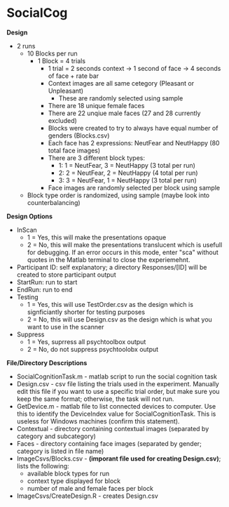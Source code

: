 # SocialCog

**Design**
* 2 runs
  * 10 Blocks per run
    * 1 Block = 4 trials
      * 1 trial = 2 seconds context -> 1 second of face -> 4 seconds of face + rate bar
      * Context images are all same cetegory (Pleasant or Unpleasant)
        * These are randomly selected using sample
      * There are 18 unique female faces
      * There are 22 unqiue male faces (27 and 28 currently excluded)
      * Blocks were created to try to always have equal number of genders (Blocks.csv)
      * Each face has 2 expressions: NeutFear and NeutHappy (80 total face images)
      * There are 3 different block types:
        * 1: 1 = NeutFear, 3 = NeutHappy (3 total per run)
        * 2: 2 = NeutFear, 2 = NeutHappy (4 total per run)
        * 3: 3 = NeutFear, 1 = NeutHappy (3 total per run)
      * Face images are randomly selected per block using sample
  * Block type order is randomized, using sample (maybe look into counterbalancing)
  
**Design Options**
* InScan
  * 1 = Yes, this will make the presentations opaque
  * 2 = No, this will make the presentations translucent which is usefull for debugging. If an error occurs in this mode, enter "sca" without quotes in the Matlab terminal to close the experiemehnt.
* Participant ID: self explanatory; a directory Responses/[ID] will be created to store participant output
* StartRun: run to start
* EndRun: run to end
* Testing
  * 1 = Yes, this will use TestOrder.csv as the design which is signficiantly shorter for testing purposes
  * 2 = No, this will use Design.csv as the design which is what you want to use in the scanner
* Suppress
  * 1 = Yes, suprress all psychtoolbox output
  * 2 = No, do not suppress psychtoolobx output
  
**File/Directory Descriptions**
* SocialCognitionTask.m - matlab script to run the social cognition task
* Design.csv - csv file listing the trials used in the experiment. Manually edit this file if you want to use a specific trial order, but make sure you keep the same format; otherwise, the task will not run.
* GetDevice.m - matlab file to list connected devices to computer. Use this to identify the DeviceIndex value for SocialCognitionTask. This is useless for Windows machines (confirm this statement).
* Contextual - directory containing contextual images (separated by category and subcategory)
* Faces - directory containing face images (separated by gender; category is listed in file name)
* ImageCsvs/Blocks.csv - **(imporant file used for creating Design.csv)**; lists the following:
  * available block types for run
  * context type displayed for block
  * number of male and female faces per block
* ImageCsvs/CreateDesign.R - creates Design.csv

